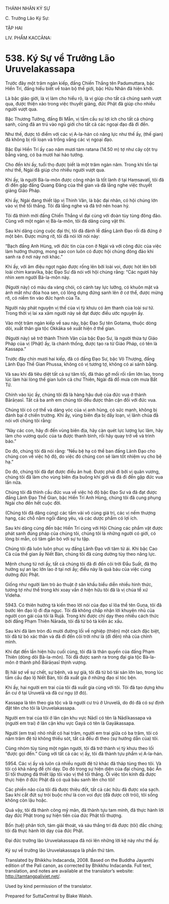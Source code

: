 THÁNH NHÂN KÝ SỰ

C. Trưởng Lão Ký Sự:

TẬP HAI

LIV. PHẨM KACCĀNA:

# 538\. Ký Sự về Trưởng Lão Uruvelakassapa

Trước đây một trăm ngàn kiếp, đấng Chiến Thắng tên Padumuttara, bậc Hiền Trí, đấng hiểu biết về toàn bộ thế giới, bậc Hữu Nhãn đã hiện khởi.

Là bậc giáo giới, là vị làm cho hiểu rõ, là vị giúp cho tất cả chúng sanh vượt qua, được thiện xảo trong việc thuyết giảng, đức Phật đã giúp cho nhiều người vượt qua.

Bậc Thương Tưởng, đấng Bi Mẫn, vị tầm cầu sự lợi ích cho tất cả chúng sanh, cũng đã an trú vào ngũ giới cho tất cả các ngoại đạo đã đi đến.

Như thế, được tô điểm với các vị A-la-hán có năng lực như thế ấy, (thế gian) đã không bị rối loạn và trống vắng các vị ngoại đạo.

Bậc Đại Hiền Trí ấy cao năm mươi tám ratana (14.50 m) tợ như cây cột trụ bằng vàng, có ba mươi hai hảo tướng.

Cho đến khi ấy, tuổi thọ được biết là một trăm ngàn năm. Trong khi tồn tại như thế, Ngài đã giúp cho nhiều người vượt qua.

Khi ấy, là người Bà-la-môn được công nhận là tốt lành ở tại Haṃsavatī, tôi đã đi đến gặp đấng Quang Đăng của thế gian và đã lắng nghe việc thuyết giảng Giáo Pháp.

Khi ấy, Ngài đang thiết lập vị Thinh Văn, là bậc đại nhân, có hội chúng lớn vào vị thế tối thắng. Tôi đã lắng nghe và đã trở nên hoan hỷ.

Tôi đã thỉnh mời đấng Chiến Thắng vĩ đại cùng với đoàn tùy tùng đông đảo. Cùng với một ngàn vị Bà-la-môn, tôi đã dâng cúng vật thí.

Sau khi dâng cúng cuộc đại thí, tôi đã đảnh lễ đấng Lãnh Đạo rồi đã đứng ở một bên. Được mừng rỡ, tôi đã nói lời nói này:

“Bạch đấng Anh Hùng, với đức tin của con ở Ngài và với công đức của việc làm hướng thượng, mong sao con luôn có được hội chúng đông đảo khi sanh ra ở nơi này nơi khác.”

Khi ấy, với âm điệu ngọt ngào được rống lên bởi loài voi, được hót lên bởi loài chim karavīka, bậc Đạo Sư đã nói với hội chúng rằng: “Các ngươi hãy nhìn xem người Bà-la-môn này.

(Người này) có màu da vàng chói, có cánh tay lực lưỡng, có khuôn mặt và ánh mắt như đóa hoa sen, có lông dựng đứng sanh lên ở cơ thể, được mừng rỡ, có niềm tin vào đức hạnh của Ta.

Người này phát nguyện vị thế của vị tỳ khưu có âm thanh của loài sư tử. Trong thời vị lai xa xăm người này sẽ đạt được điều ước nguyện ấy.

Vào một trăm ngàn kiếp về sau này, bậc Đạo Sư tên Gotama, thuộc dòng dõi, xuất thân gia tộc Okkāka sẽ xuất hiện ở thế gian.

(Người này) sẽ trở thành Thinh Văn của bậc Đạo Sư, là người thừa tự Giáo Pháp của vị (Phật) ấy, là chánh thống, được tạo ra từ Giáo Pháp, có tên là Kassapa.”

Trước đây chín mươi hai kiếp, đã có đấng Đạo Sư, bậc Vô Thượng, đấng Lãnh Đạo Thế Gian Phussa, không có vị tương tợ, không có ai sánh bằng.

Và sau khi đã tiêu diệt tất cả sự tăm tối, đã tháo gở mối rối rắm lớn lao, trong lúc làm hài lòng thế gian luôn cả chư Thiên, Ngài đã đổ mưa cơn mưa Bất Tử.

Chính vào lúc ấy, chúng tôi đã là hàng hậu duệ của đức vua ở thành Bārāṇasī. Tất cả ba anh em chúng tôi đều được thân cận đối với đức vua.

Chúng tôi có cơ thể và dáng vóc của vị anh hùng, có sức mạnh, không bị đánh bại ở chiến trường. Khi ấy, vùng biên địa bị dấy loạn, vị lãnh chúa đã nói với chúng tôi rằng:

“Này các con, hãy đi đến vùng biên địa, hãy càn quét lực lượng lục lâm, hãy làm cho vương quốc của ta được thanh bình, rồi hãy quay trở về và trình báo.”

Do đó, chúng tôi đã nói rằng: “Nếu bệ hạ có thể ban đấng Lãnh Đạo cho chúng con về việc hộ độ, do việc đó chúng con sẽ làm tốt nhiệm vụ cho bệ hạ.”

Do đó, chúng tôi đã đạt được điều ân huệ. Được phái đi bởi vị quân vương, chúng tôi đã làm cho vùng biên địa buông khí giới và đã đi đến gặp đức vua lần nữa.

Chúng tôi đã thỉnh cầu đức vua về việc hộ độ bậc Đạo Sư và đã đạt được đấng Lãnh Đạo Thế Gian, bậc Hiền Trí Anh Hùng, chúng tôi đã cung phụng Ngài cho đến hết cuộc đời.

(Chúng tôi đã dâng cúng) các tấm vải vô cùng giá trị, các vị nếm thượng hạng, các chỗ nằm ngồi đáng yêu, và các dược phẩm có lợi ích.

Sau khi dâng cúng đến bậc Hiền Trí cùng với Hội Chúng các phẩm vật được phát sanh đúng pháp của chúng tôi, chúng tôi là những người có giới, có lòng bi mẫn, có tâm gắn bó với sự tu tập.

Chúng tôi đã luôn luôn phục vụ đấng Lãnh Đạo với tâm từ ái. Khi bậc Cao Cả của thế gian ấy Niết Bàn, chúng tôi đã cúng dường tùy theo năng lực.

Mệnh chung từ nơi ấy, tất cả chúng tôi đã đi đến cõi trời Đẩu Suất, đã thọ hưởng sự an lạc lớn lao ở tại nơi ấy; điều này là quả báu của việc cúng dường đức Phật.

Giống như người làm trò ảo thuật ở sân khấu biểu diễn nhiều hình thức, tương tợ như thế trong khi xoay vần ở hiện hữu tôi đã là vị chúa tể xứ Videha.

5943\. Có thiên hướng tà kiến theo lời nói của đạo sĩ lõa thể tên Guṇa, tôi đã bước lên đạo lộ đi địa ngục. Tôi đã không chấp nhận lời khuyên nhủ của người con gái của tôi là Rujā. Trong khi được chỉ dạy theo nhiều cách thức bởi đấng Phạm Thiên Nārada, tôi đã từ bỏ tà kiến ác xấu.

Sau khi đã làm tròn đủ mười đường lối về nghiệp (thiện) một cách đặc biệt, tôi đã từ bỏ xác thân và đã đi đến cõi trời như là (đi đến) nhà của chính mình.

Khi đạt đến lần hiện hữu cuối cùng, tôi đã là thân quyến của đấng Phạm Thiên (dòng dõi Bà-la-môn). Tôi đã được sanh ra trong đại gia tộc Bà-la-môn ở thành phố Bārāṇasī thịnh vượng.

Bị hãi sợ về sự chết, sự bệnh, và sự già, tôi đã từ bỏ tài sản lớn lao, trong lúc tầm cầu đạo lộ Niết Bàn, tôi đã xuất gia ở những đạo sĩ tóc bện.

Khi ấy, hai người em trai của tôi đã xuất gia cùng với tôi. Tôi đã tạo dựng khu ẩn cư ở tại Uruvelā và đã cư ngụ (ở đó).

Kassapa là tên theo gia tộc và là người cư trú ở Uruvelā, do đó đã có sự định đặt tên cho tôi là Uruvelakassapa.

Người em trai của tôi ở lân cận khu vực Nādī có tên là Nādīkassapa và (người em trai) ở lân cận khu vực Gayā có tên là Gayākassapa.

Người (em trai) nhỏ nhất có hai trăm, người em trai giữa có ba trăm, tôi có năm trăm đệ tử không thiếu sót, tất cả đều đi theo (sự hướng dẫn của) tôi.

Cùng nhóm tùy tùng một ngàn người, tôi đã trở thành vị tỳ khưu theo lối “được gọi đến.” Cùng với tất cả các vị ấy, tôi đã thành tựu phẩm vị A-la-hán.

5954\. Các vị ấy và luôn cả nhiều người đệ tử khác đã tháp tùng theo tôi. Và tôi có khả năng để chỉ dạy. Do đó trong sự hiện diện của đại chúng, bậc Ẩn Sĩ tối thượng đã thiết lập tôi vào vị thế tối thắng. Ôi việc tôn kính đã được thực hiện ở đức Phật đã có quả báu sanh lên cho tôi!

Các phiền não của tôi đã được thiêu đốt, tất cả các hữu đã được xóa sạch. Sau khi cắt đứt sự trói buộc như là con voi đực (đã được cởi trói), tôi sống không còn lậu hoặc.

Quả vậy, tôi đã thành công mỹ mãn, đã thành tựu tam minh, đã thực hành lời dạy đức Phật trong sự hiện tiền của đức Phật tối thượng.

Bốn (tuệ) phân tích, tám giải thoát, và sáu thắng trí đã được (tôi) đắc chứng; tôi đã thực hành lời dạy của đức Phật.

Đại đức trưởng lão Uruvelakassapa đã nói lên những lời kệ này như thế ấy.

Ký sự về trưởng lão Uruvelakassapa là phần thứ tám.

Translated by Bhikkhu Indacanda, 2008. Based on the Buddha Jayanthi edition of the Pali canon, as corrected by Bhikkhu Indacanda. Full text, translation, and notes are available at the translator’s website: http://tamtangpaliviet.net/.

Used by kind permission of the translator.

Prepared for SuttaCentral by Blake Walsh.